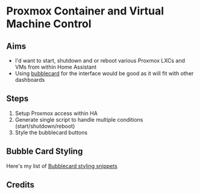 # Proxmox Container and Virtual Machine Control

## Aims

- I'd want to start, shutdown and or reboot various Proxmox LXCs and VMs from within Home Assistant
- Using [bubblecard](https://github.com/Clooos/Bubble-Card) for the interface would be good as it will fit with other dashboards

## Steps

1. Setup Proxmox access within HA
2. Generate single script to handle multiple conditions (start/shutdown/reboot)
3. Style the bubblecard buttons

## Bubble Card Styling

Here's my list of [Bubblecard styling snippets](./bubblecard/bubblecard_styling_snippets.md)

## Credits


